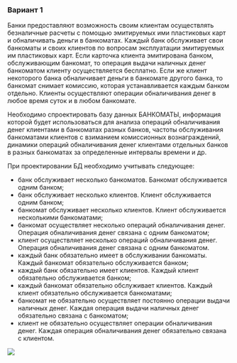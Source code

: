 ### Вариант 1

Банки предоставляют возможность своим клиентам осуществлять безналичные расчеты с помощью эмитируемых ими пластиковых карт и обналичивать деньги в банкоматах. Каждый банк обслуживает свои банкоматы и своих клиентов по вопросам эксплуатации эмитируемых им пластиковых карт. Если карточка клиента эмитирована банком, обслуживающим банкомат, то операция выдачи наличных денег банкоматом клиенту осуществляется бесплатно. Если же клиент некоторого банка обналичивает деньги в банкомате другого банка, то банкомат снимает комиссию, которая устанавливается каждым банком отдельно. Клиенты осуществляют операции обналичивания денег в любое время суток и в любом банкомате.

Необходимо спроектировать базу данных БАНКОМАТЫ, информация которой будет использоваться для анализа операций обналичивания денег клиентами в банкоматах разных банков, частоты обслуживания банкоматами клиентов с взиманием комиссионных вознаграждений, динамики операций обналичивания денег клиентами отдельных банков в разных банкоматах за определенные интервалы времени и др. 


При проектировании БД необходимо учитывать следующее: 
-	банк обслуживает несколько банкоматов. Банкомат обслуживается одним банком; 
-	банк обслуживает несколько клиентов. Клиент обслуживается одним банком; 
-	банкомат обслуживает несколько клиентов. Клиент обслуживается несколькими банкоматами; 
-	банкомат осуществляет несколько операций обналичивания денег. Операция обналичивания денег связана с одним банкоматом; 
-	клиент осуществляет несколько операций обналичивания денег. Операция обналичивания денег связана с одним банкоматом. 
-	каждый банк обязательно имеет в обслуживании банкоматы. Каждый банкомат обязательно обслуживается банком; 
-	каждый банк обязательно имеет клиентов. Каждый клиент обязательно обслуживается банком; 
-	каждый банкомат обязательно обслуживает клиентов. Каждый клиент обязательно обслуживается банкоматами; 
-	банкомат не обязательно осуществляет постоянно операции выдачи наличных денег. Каждая операция выдачи наличных денег обязательно связана с банкоматом; 
-	клиент не обязательно осуществляет операции обналичивания денег. Каждая операция обналичивания денег обязательно связана с клиентом.

<img src="https://user-images.githubusercontent.com/125894838/230734654-0efee24a-c5b3-4c08-a778-9684cfe0e9a8.png" />

